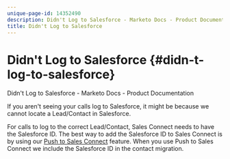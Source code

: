 ```yaml
---
unique-page-id: 14352490
description: Didn't Log to Salesforce - Marketo Docs - Product Documentation
title: Didn't Log to Salesforce
---
```


# Didn't Log to Salesforce {#didn-t-log-to-salesforce}

Didn't Log to Salesforce - Marketo Docs - Product Documentation

If you aren't seeing your calls log to Salesforce, it might be because we cannot locate a Lead/Contact in Salesforce.  
  
For calls to log to the correct Lead/Contact, Sales Connect needs to have the Salesforce ID. The best way to add the Salesforce ID to Sales Connect is by using our [Push to Sales Connect](http://docs.marketo.com/x/XQDb) feature. When you use Push to Sales Connect we include the Salesforce ID in the contact migration.
